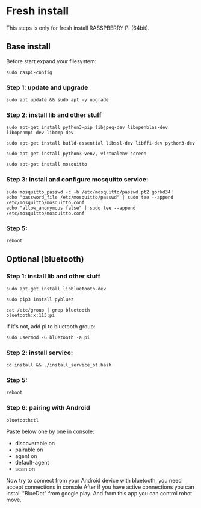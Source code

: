 # Fresh install
This steps is only for fresh install RASSPBERRY PI (64bit).

## Base install
Before start expand your filesystem:
```
sudo raspi-config 
```
### Step 1: update and upgrade
```
sudo apt update && sudo apt -y upgrade
```
### Step 2: install lib and other stuff
```
sudo apt-get install python3-pip libjpeg-dev libopenblas-dev libopenmpi-dev libomp-dev

sudo apt-get install build-essential libssl-dev libffi-dev python3-dev

sudo apt-get install python3-venv, virtualenv screen

sudo apt-get install mosquitto
```
### Step 3: install and configure mosquitto service:
```
sudo mosquitto_passwd -c -b /etc/mosquitto/passwd pt2 gorkd34!
echo "password_file /etc/mosquitto/passwd" | sudo tee --append /etc/mosquitto/mosquitto.conf
echo "allow_anonymous false" | sudo tee --append /etc/mosquitto/mosquitto.conf
```
### Step 5:
```
reboot
```


## Optional (bluetooth)
### Step 1: install lib and other stuff
```
sudo apt-get install libbluetooth-dev

sudo pip3 install pybluez
```
```
cat /etc/group | grep bluetooth
bluetooth:x:113:pi
```

If it's not, add pi to bluetooth group:
```
sudo usermod -G bluetooth -a pi
```
### Step 2: install service:
```
cd install && ./install_service_bt.bash
```
### Step 5:
```
reboot
```

### Step 6: pairing with Android 
```
bluetoothctl
```
Paste below one by one in console:
- discoverable on
- pairable on
- agent on
- default-agent
- scan on

Now try to connect from your Android device with bluetooth, you need accept connections in console
After if you have active connections you can install "BlueDot" from google play. And from this app you can control robot 
move.